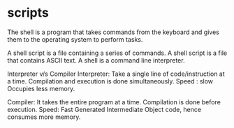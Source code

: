 # scripts
The shell is a program that takes commands from the keyboard and gives them to the operating system to perform tasks.

A shell script is a file containing a series of commands.
A shell script is a file that contains ASCII text.
A shell is a command line interpreter.

Interpreter v/s Compiler
Interpreter: 
Take a single line of code/instruction at a time.
Compilation and execution is done simultaneously.
Speed : slow
Occupies less memory.

Compiler:
It takes the entire program at a time.
Compilation is done before execution.
Speed: Fast
Generated Intermediate Object code, hence consumes more memory.
